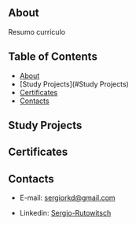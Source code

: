 ## About
Resumo curriculo

## Table of Contents
- [About](#About)
- [Study Projects](#Study Projects)
- [Certificates](#Certificates)
- [Contacts](#Contacts)
## Study Projects

## Certificates

## Contacts
- E-mail: sergiorkd@gmail.com
* Linkedin: [Sergio-Rutowitsch](https://www.linkedin.com/in/sergio-rutowitsch/)
